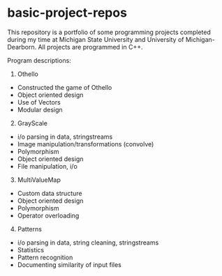 # basic-project-repos
This repository is a portfolio of some programming projects completed during my time at Michigan State University and University of Michigan-Dearborn. All projects are programmed in C++.

Program descriptions:

1. Othello
  - Constructed the game of Othello 
  - Object oriented design
  - Use of Vectors
  - Modular design
  
 2. GrayScale
  - i/o parsing in data, stringstreams
  - Image manipulation/transformations (convolve)
  - Polymorphism 
  - Object oriented design
  - File manipulation, i/o
  
 3. MultiValueMap
  - Custom data structure
  - Object oriented design
  - Polymorphism
  - Operator overloading
  
  4. Patterns
  - i/o parsing in data, string cleaning, stringstreams
  - Statistics
  - Pattern recognition
  - Documenting similarity of input files
  
  
 

